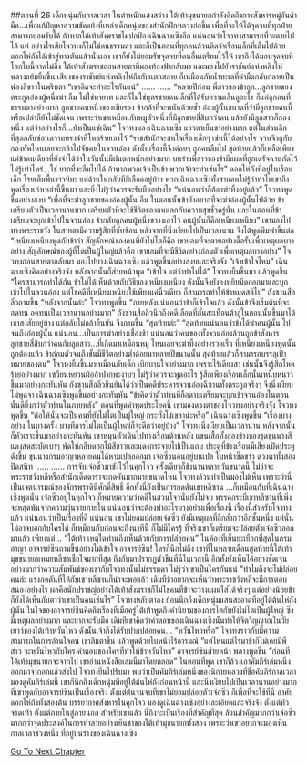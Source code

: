 ##ตอนที่ 26 เด็กหนุ่มกับกาลเวลา
ในตำหนักแสงสว่าง ใต้เท้ามุขนายกกำลังคิดถึงการสังหารหมู่อันดำมืด...เพื่อแก้ปัญหาความขัดแย้งที่เหล่าเด็กหนุ่มของสำนักฝึกหลวงก่อขึ้น เพื่อที่จะให้ได้จุดจบที่ทุกฝ่ายสามารถยอมรับได้ ถ้าหากใต้เท้าสังฆราชไม่ปกป้องเฉินฉางเซิงอีก แน่นอนว่าโจวทงสามารถที่จะตายไปได้
แต่ อย่างไรเสียโจวทงก็ไม่ใช่คนธรรมดา และก็เป็นตอนที่ทุกคนล้วนคิดว่าเรือนเล็กที่เต็มไปด้วยดอกไห่ถังได้เข้าสู่ทางตันแล้วนั่นเอง เขาก็ยังไม่ยอมรับจุดจบที่คนอื่นเตรียมไว้ให้ เขาถึงได้มอบจุดจบที่โลกใบนี้คาดไม่ถึง
ใต้เท้าสังฆราชถอนสายตาที่มองท้องฟ้ากลับมา และมองไปยังราชันย์แห่งหลิงไห่ พลางแย้มยิ้มขึ้น
เสียงของราชันย์แห่งหลิงไห่ถึงกับแตกสลาย ก็เหมือนกับน้ำทะเลที่ดำมืดกลับกลายเป็นฟองสีขาวในพริบตา
“เขาคิดจะทำอะไรกันแน่”
......
......
“หลายปีก่อน พี่สาวของข้าถูก...ลูกชายของตระกูลอ๋องผู้หนึ่งฆ่า อืม ไม่ใช่ทายาท และก็ไม่ใช่บุตรชายคนเล็กที่ได้รับความเอ็นดูอะไร ก็แค่ลูกคนที่ธรรมดาอย่างมาก ลูกชายคนหนึ่งของเมียรอง ข้ากล้าที่จะพนันด้วยซ้ำ อ๋องผู้นั้นขนาดที่ว่ามีลูกชายคนนี้หรือเปล่าก็ยังไม่ชัดเจน เพราะว่าเขาเหมือนกับหมูตัวหนึ่งที่มีลูกชายสี่สิบกว่าคน แล้วยังมีลูกสาวก็กองหนึ่ง แต่ว่าอย่างไรก็...ยังเป็นแซ่เฉิน”
โจวทงมองเฉินฉางเซิง แววตาเย็นชาอย่างมาก แต่ในส่วนลึกที่สุดกลับซ่อนความทรงจำที่โหดร้ายเอาไว้ “ราชสำนักจะสนใจเรื่องเล็กๆ เช่นนี้ได้อย่างไร จวนจิงตูกับกองทัพไหนเลยจะกล้าไปจับคนในจวนอ๋อง ดังนั้นเรื่องนี้จึงค่อยๆ ถูกคนลืมไป สุดท้ายแล้วก็เหลือเพียงแค่ข้าคนเดียวที่ยังจำได้ว่าในวันนั้นมีฝนตกหนักอย่างมาก บนร่างพี่สาวของข้ามีแผลที่ถูกเดรัจฉานกัดไว้ไม่รู้เท่าไหร่...ใช่ ยากที่จะลืมไปได้ ถ้าหากพวกเจ้าเป็นข้า พวกเจ้าจะทำเช่นไร”
ดอกไห่ถังที่อยู่ในเรือนเล็ก โรยเต็มพื้นราวหิมะ แต่ด้านในกลับมีสีเลือดอยู่บ้าง
พวกเฉินฉางเซิงทั้งสามคนไม่รู้ว่าทำไมเขาถึงพูดเรื่องเก่าเหล่านี้ขึ้นมา และยิ่งไม่รู้ว่าควรจะรับมืออย่างไร
“แน่นอนว่าก็ต้องฆ่าทิ้งอยู่แล้ว” โจวทงพูดขึ้นอย่างสงบ “เพื่อที่จะฆ่าลูกชายของอ๋องผู้นั้น อืม ในตอนนั้นข้ายังอยากที่จะฆ่าอ๋องผู้นั้นไปด้วย ข้าเตรียมตัวเป็นเวลานานมาก เตรียมตัวที่จะใช้ชีวิตของตนแลกกับความสุขชั่วครู่นั่น และในตอนที่ข้าเตรียมจะบุกเข้าไปในจวนอ๋อง ข้ากลับถูกคนผู้หนึ่งขวางเอาไว้ คนผู้นั้นก็คือเหนียงเหนียง”
เขามองไปทางพระราชวัง ในสายตามีความรู้สึกที่ซับซ้อน หลังจากที่นิ่งเงียบไปเป็นเวลานาน จึงได้พูดพึมพำขึ้นต่อ “เหนียงเหนียงพูดกับข้าว่า สัญลักษณ์ของคนที่ยังไม่โตก็คือ เขายอมที่จะตายอย่างดื้อรั้นเพื่อเหตุผลบางอย่าง สัญลักษณ์ของผู้ที่โตเป็นผู้ใหญ่แล้วคือ เขายอมที่จะมีชีวิตอย่างถ่อมตัวเพื่อเหตุผลบางอย่าง”
โจวทงถอนสายตากลับมา มองไปทางเฉินฉางเซิง แล้วพูดขึ้นอย่างสงบและจริงจัง “เจ้าเข้าใจไหม”
เฉินฉางเซิงคิดอย่างจริงจัง หลังจากนั้นก็ส่ายหน้าพูด “เข้าใจ แต่ว่าทำไม่ได้”
โจวทงยิ้มขึ้นมา แล้วพูดขึ้น “ใครสามารถทำได้กัน ข้าไม่ได้เห็นด้วยกับวิธีของเหนียงเหนียง ดังนั้นจึงยังคงหยิบมีดออกมาและบุกเข้าไปในจวนอ๋อง แต่โชคดีที่เหนียงเหนียงใช้เพียงแค่นิ้วเดียว ก็สามารถทำให้ข้าหมดสติไป”
ถังซานสือลิ่วถามขึ้น “หลังจากนั้นล่ะ”
โจวทงพูดขึ้น “ภายหลังแน่นอนว่าข้าก็เข้าใจแล้ว ดังนั้นข้าจึงเริ่มต้นที่จะอดทน อดทนเป็นเวลานานอย่างมาก”
ถังซานสือลิ่วนึกถึงคดีเลือดที่สั่นสะเทือนต้าลู่ในตอนนั้นขึ้นมาได้ เขาสงสัยอยู่บ้าง แต่กลับไม่กล้ายืนยัน จึงถามขึ้น “สุดท้ายล่ะ”
“สุดท้ายแน่นอนว่าข้าได้ฆ่าคนผู้นั้น ไปจนถึงอ๋องผู้นั้น แน่นอน...เป็นการฆ่าอย่างเชื่องช้า แน่นอนว่าคนของทั้งจวนอ๋องล้วนถูกข้าสังหาร ลูกชายสี่สิบกว่าคนกับลูกสาว...ที่เกิดมาเหมือนหมู ไหนเลยจะฆ่าทิ้งอย่างรวดเร็ว ที่เหนียงเหนียงพูดนั้นถูกต้องแล้ว ข้าถ่อมตัวจนถึงขั้นมีชีวิตอย่างต่ำต้อยมาหลายปีขนาดนั้น สุดท้ายแล้วก็สามารถบรรลุเป้าหมายของตน”
โจวทงยิ้มขึ้นมาเหมือนกับเด็ก เบิกบานใจอย่างมาก เพราะไร้เดียงสา เช่นนั้นจึงรู้สึกโหดร้ายอย่างมาก
เซวียนหยวนผ้ออ้าปากพะงาบๆ ไม่รู้ว่าควรจะพูดอะไร รู้สึกเพียงเรือนเล็กนั้นเหน็บหนาวขึ้นมาอย่างกะทันหัน
ถังซานสือลิ่วยืนยันได้ว่าเป็นคดีประหารจวนอ๋องฉีซานทั้งตระกูลจริงๆ จึงนิ่งเงียบไม่พูดจา
เฉินฉางเซิงพูดขึ้นอย่างกะทันหัน “ข้าคิดว่าตัวท่านที่ถือดาบเตรียมจะบุกเข้าจวนอ๋องในตอนนั้นดียิ่งกว่าตัวท่านในภายหลัง”
ตอนที่พูดคำพูดประโยคนี้ เขามองดวงตาของโจวทงอย่างจริงจัง
โจวทงพูดขึ้น “ต่อให้นั่นจะเป็นคนที่ยังไม่โตเป็นผู้ใหญ่ กระทั่งโง่เขลาน่ะหรือ”
เฉินฉางเซิงพูดขึ้น “เรื่องบางอย่าง ในบางครั้ง บางทีการไม่โตเป็นผู้ใหญ่ก็จะดีกว่าอยู่บ้าง”
โจวทงนิ่งเงียบเป็นเวลานาน หลังจากนั้นก็หัวเราะขึ้นมาอย่างกะทันหัน
เขาหมุนตัวเดินไปทางเรือนด้านหลัง แขนเสื้อทั้งสองข้างของชุดขุนนางสีแดงสดสะบัดเบาๆ พัดให้กลีบดอกไม้สีขาวและแดงกระจายไปเป็นแถบ
ประตูที่ข้างเรือนมีเสียงเปิดประตูดังขึ้น ขุนนางกรมอาญาหลายคนได้หามเปลออกมา
เจ๋อซิ่วนอนอยู่บนเปล ใบหน้าซีดขาว ดวงตาทั้งสองปิดสนิท
......
......
การจับเจ๋อซิ่วมาขังไว้ในคุกโจว ครั้งเดียวก็ขังนานหลายวันขนาดนี้ ไม่ว่าจะพระราชวังหลีหรือสำนักเด็ดดาราจะกดดันมากมายขนาดไหน โจวทงล้วนทำเป็นมองไม่เห็น เพราะว่านี่เป็นเจตนารมณ์ของจักรพรรดินีศักดิ์สิทธิ์ อีกทั้งนี่ยังเป็นการกดดันเขาหลีซาน
...ก็เหมือนกับที่เฉินฉางเซิงพูดนั่น เจ๋อซิ่วอยู่ในคุกโจว ก็หมายความว่าคดีในสวนโจวนั่นยังไม่จบ พรรคกระบี่เขาหลีซานที่เพิ่งจะหลุดพ้นจากความวุ่นวายภายใน แน่นอนว่าจะต้องทำอะไรบางอย่างเพื่อเรื่องนี้ เรื่องนี้สำหรับโจวทงแล้ว แน่นอนว่าเป็นเรื่องที่ดี
แน่นอน เขาไม่ยอมปล่อยเจ๋อซิ่ว ยังมีเหตุผลที่ลึกล้ำกว่าอีกชั้นหนึ่ง แต่นั่นไม่อาจบอกกับใครได้ ก็เหมือนกับก่อนจะถึงนาทีนี้ ก็ไม่มีใครรู้ ที่จริงเขาก็เตรียมจะปล่อยตัวเจ๋อซิ่วออกมาแล้ว เพียงแต่...
“ใต้เท้า เหตุใดท่านถึงเห็นด้วยกับการปล่อยคน” ในห้องที่เย็นยะเยือกที่สุดในกรมอาญา อาจารย์ซินถามขึ้นอย่างไม่เข้าใจ
อาจารย์ซิน! ใครก็นึกไม่ถึง เขาที่ในหลายเดือนสุดท้ายนี้ใต้เท้ามุขขนายกเหมยหลี่ซาเชื่อใจมากที่สุด ถึงกับมาปรากฏตัวขึ้นที่นี่ในเวลานี้ อีกทั้งยังเห็นได้อย่างชัดเจนอย่างมากว่าความสัมพันธ์ของเขากับโจวทงนั้นไม่ธรรมดา ไม่รู้ว่าเขาเป็นใครกันแน่
“ทำไมถึงจะไม่ปล่อยคนล่ะ แรงกดดันที่ให้กับเขาหลีซานก็น่าจะพอแล้ว เดิมทีข้าอยากจะเห็นว่าพระราชวังหลีจะมีการตอบสนองอย่างไร ผลคือนักปราชญ์อย่างใต้เท้าสังฆราชก็ไม่ใช่คนที่ข้าจะวางแผนใส่ได้จริงๆ แต่อย่างน้อยข้าก็ยังได้เห็นกับตาว่าเขาเป็นคนเช่นไร”
โจวทงหลับตาลง ย้อนนึกถึงเด็กหนุ่มแสนสะอาดที่อยู่ใต้ต้นไห่ถังผู้นั้น
ในใจของอาจารย์ซินคิดถึงเรื่องที่เมื่อครู่ใต้เท้าพูดถึงคำนิยามของการโตกับยังไม่โตเป็นผู้ใหญ่ ซึ่งมีเหตุผลอย่างมาก และยากจะรับมือ เดิมทีเขาคิดว่าคำตอบของเฉินฉางเซิงนั้นทำให้จิตวิญญาณในวัยเยาว์ของใต้เท้าหวั่นไหว ดังนั้นเจ้าถึงได้รับปากปล่อยคน...
“หวั่นไหวหรือ” โจวทงราวกับมีความสามารถในการอ่านใจคน เขาลืมตาขึ้น แล้วพูดด้วยใบหน้าไร้อารมณ์ “แต่ไหนแต่ไรมาข้าก็ไม่เคยมีพี่สาว จะหวั่นไหวกับใคร คำตอบของใครที่ทำให้ข้าหวั่นไหว”
อาจารย์ซินส่ายหน้า พลางพูดขึ้น “ก่อนที่ใต้เท้ามุขนายกจะจากไป เขาอ่านหนังสือเล่มนี้มาโดยตลอด”
ในตอนที่พูด เขาก็ล้วงเอาคัมภีร์เล่มหนึ่งออกมาจากอกแล้วส่งไป
โจวทงยื่นไปรับมา พบว่าเป็นคัมภีร์เล่มหนึ่งของนิกายหลวงที่ชื่อคัมภีร์กาลเวลา
มองดูคัมภีร์เล่มนี้ เขาก็นึกถึงเด็กหนุ่มที่อยู่ใต้ต้นไห่ถังก่อนหน้านี้ และนิ่งเงียบไปเป็นเวลานานอย่างมาก
ที่เขาพูดกับอาจารย์ซินเป็นเรื่องจริง
ตั้งแต่ต้นจนจบที่เขาไม่ยอมปล่อยตัวเจ๋อซิ่ว ก็เพื่อที่จะใช้ที่นี่ อาศัยดอกไห่ถังทั้งสองต้น บรรยากาศสังหารในคุกโจว มองดูเฉินฉางเซิงอย่างละเอียดและจริงจัง ตั้งแต่หัวจรดเท้า ตั้งแต่ภายในสู่ภายนอก
สำหรับเขาแล้ว นี่ถึงจะเป็นเรื่องที่สำคัญที่สุด ล้วนสำคัญมากกว่าเจ๋อซิ่ว มากกว่าจุดประสงค์ในการทำลายอย่างเย็นชาของใต้เท้ามุขนายกทั้งสอง
เพราะว่าเขาอยากจะมองเห็นกาลเวลาช่วงหนึ่ง ที่อยู่บนร่างของเฉินฉางเซิง


[Go To Next Chapter]( ./458.md)